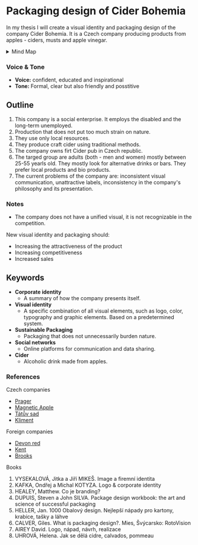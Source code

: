 
# Packaging design of Cider Bohemia 

In my thesis I will create a visual identity and packaging design of the company Cider Bohemia. It is a Czech company producing products from apples - ciders, musts and apple vinegar.

<details>
  <summary>Mind Map</summary>

  ![Gray box placeholder image, for position only.](./thesis-mind-map.png)
</details>

### Voice & Tone

- **Voice:** confident, educated and inspirational
- **Tone:** Formal, clear but also friendly and posstitive 

## Outline

1. This company is a social enterprise. It employs the disabled and the long-term unemployed.
2. Production that does not put too much strain on nature.
3. They use only local resources. 
4. They produce craft cider using traditional methods.
5. The company owns firt Cider pub in Czech republic.
6. The targed group are adults (both - men and women) mostly between 25-55 yearls old. They mostly look for alternative drinks or bars. They prefer local products and bio products.
7. The current problems of the company are: inconsistent visual communication, unattractive labels, inconsistency in the company's philosophy and its presentation.

### Notes
- The company does not have a unified visual, it is not recognizable in the competition.

New visual identity and packaging should:
- Increasing the attractiveness of the product
- Increasing competitiveness
- Increased sales

## Keywords

- **Corporate identity**
  - A summary of how the company presents itself.
- **Visual identity**
  - A specific combination of all visual elements, such as logo, color, typography and graphic elements. Based on a predetermined system.
- **Sustainable Packaging**
  - Packaging that does not unnecessarily burden nature.
- **Social networks**
  - Online platforms for communication and data sharing.
- **Cider**
  - Alcoholic drink made from apples.

### References

Czech companies
- [Prager](https://www.pragercider.cz)
- [Magnetic Apple](http://magneticapple.cz)
- [Tátův sad](https://www.tatuvsad.cz)
- [Kliment](http://eshop.cidrerie.cz)

Foreign companies
- [Devon red](https://www.sandfordorchards.co.uk/product/devon-red/)
- [Kent](https://www.kentcider.co.uk)
- [Brooks](http://brooksdrycider.com)

Books
1.	VYSEKALOVÁ, Jitka a Jiří MIKEŠ. Image a firemní identita
2.	KAFKA, Ondřej a Michal KOTYZA. Logo & corporate identity
3.	HEALEY, Matthew. Co je branding?
4.	DUPUIS, Steven a John SILVA. Package design workbook: the art and science of successful packaging
5.	HELLER, Jan. 1000 Obalový design. Nejlepší nápady pro kartony, krabice, tašky a láhve
6.	CALVER, Giles. What is packaging design?. Mies, Švýcarsko: RotoVision
7.	AIREY David. Logo, nápad, návrh, realizace
8.	UHROVÁ, Helena. Jak se dělá cidre, calvados, pommeau



